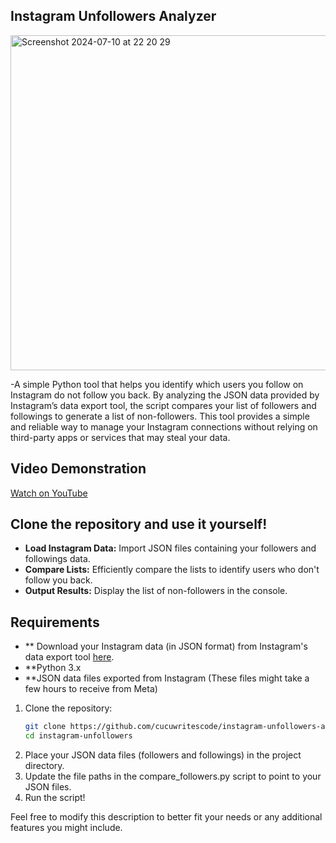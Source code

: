 ## Instagram Unfollowers Analyzer
<img width="536" alt="Screenshot 2024-07-10 at 22 20 29" src="https://github.com/cucuwritescode/instagram-unfollowers-analyzer/assets/63936029/0b8f8529-8a5b-4cae-99e5-36072f81aa86">

-A simple Python tool that helps you identify which users you follow on Instagram do not follow you back. By analyzing the JSON data provided by Instagram’s data export tool, the script compares your list of followers and followings to generate a list of non-followers. This tool provides a simple and reliable way to manage your Instagram connections without relying on third-party apps or services that may steal your data.

## Video Demonstration
[Watch on YouTube](https://www.youtube.com/watch?v=cvJhd_C2ihA)

## Clone the repository and use it yourself!
- **Load Instagram Data:** Import JSON files containing your followers and followings data.
- **Compare Lists:** Efficiently compare the lists to identify users who don't follow you back.
- **Output Results:** Display the list of non-followers in the console.

## Requirements
- ** Download your Instagram data (in JSON format) from Instagram's data export tool [here](https://www.instagram.com/download/request/).
- **Python 3.x
- **JSON data files exported from Instagram (These files might take a few hours to receive from Meta)

1. Clone the repository:
   ```sh
   git clone https://github.com/cucuwritescode/instagram-unfollowers-analyzer.git
   cd instagram-unfollowers
2. Place your JSON data files (followers and followings) in the project directory.
3. Update the file paths in the compare_followers.py script to point to your JSON files.
4. Run the script!


Feel free to modify this description to better fit your needs or any additional features you might include.
